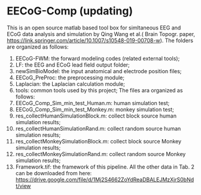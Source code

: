# EECoG-Comp (updating)
This is an open source matlab based tool box for simltaneous EEG and ECoG data analysis and simulation by Qing Wang et al.( Brain Topogr. paper, https://link.springer.com/article/10.1007/s10548-019-00708-w).
The folders are organized as follows:
1. EECoG-FWM: the forward modeling codes (related external tools);
2. LF: the EEG and ECoG lead field output folder;
3. newSimBioModel: the input anatomical and electrode position files;
4. EECoG_PreProc: the preprocessing module;
5. Laplacian: the Laplacian calculation module;
6. tools: common tools used by this project;
The files ara organized as follows:
1. EECoG_Comp_Sim_min_test_Human.m: human simulation test;
2. EECoG_Comp_Sim_min_test_Monkey.m: monkey simulation test;
3. res_collectHumanSimulationBlock.m: collect block source human simulation results;
4. res_collectHumanSimulationRand.m: collect random source human simulation results;
5. res_collectMonkeySimulationBlock.m: collect block source Monkey simulation results;
6. res_collectMonkeySimulationRand.m: collect random source Monkey simulation results;
7. Framework.tif: the framework of this pipeline.
All the other data in Tab. 2 can be downloaded from here:
https://drive.google.com/file/d/1Mj2S4662ZoYdReaDBALEJMzXjrS0bNdt/view
